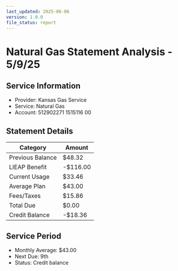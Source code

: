 ```yaml
---
last_updated: 2025-06-06
version: 1.0.0
file_status: report
---
```


# Natural Gas Statement Analysis - 5/9/25

## Service Information
- Provider: Kansas Gas Service
- Service: Natural Gas
- Account: 512902271 1515116 00

## Statement Details
| Category | Amount |
|----------|--------|
| Previous Balance | $48.32 |
| LIEAP Benefit | -$116.00 |
| Current Usage | $33.46 |
| Average Plan | $43.00 |
| Fees/Taxes | $15.86 |
| Total Due | $0.00 |
| Credit Balance | -$18.36 |

## Service Period
- Monthly Average: $43.00
- Next Due: 9th
- Status: Credit balance
